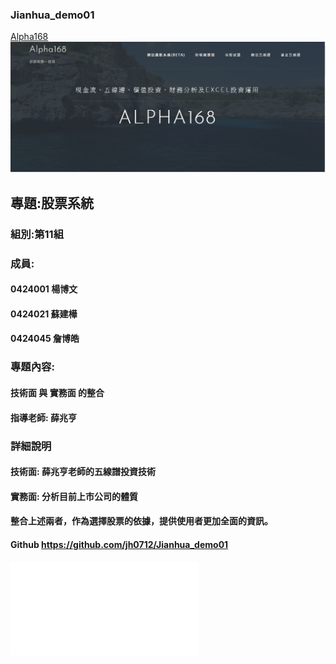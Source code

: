 ### Jianhua_demo01

[Alpha168](http://blog.wessiorfinance.com/)
![ppp](alpha168.jpg)

## 專題:股票系統
### 組別:第11組
### 成員:
#### 0424001 楊博文
#### 0424021 蘇建樺
#### 0424045 詹博皓
### 專題內容:
#### 技術面 與 實務面 的整合
#### 指導老師: 薛兆亨
### 詳細說明
#### 技術面: 薛兆亨老師的五線譜投資技術
#### 實務面: 分析目前上市公司的體質
#### 整合上述兩者，作為選擇股票的依據，提供使用者更加全面的資訊。
#### Github https://github.com/jh0712/Jianhua_demo01
![甘特圖](甘特圖.pdf)
